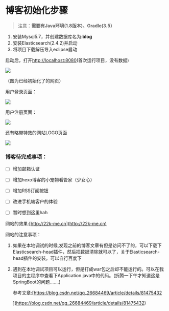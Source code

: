 # 							博客初始化步骤

> 注意：**需要有Java环境(1.8版本)、Gradle(3.5）**

1. 安装Mysql5.7，并创建数据库名为:**blog**
2. 安装Elasticsearch(2.4.2)并启动
3. 将项目下载解压导入eclipse启动

启动后，打开[http://localhost:8080](http://localhost:8080)(首次运行项目，没有数据)

![](http://ww1.sinaimg.cn/large/006lAwRRly1g3clo8lptwj32801amthb.jpg)

（图为已经初始化了的网页）

用户登录页面：

![](http://ww1.sinaimg.cn/large/006lAwRRly1g3clqbunk6j328014wq71.jpg)

用户注册页面：

![](http://ww1.sinaimg.cn/large/006lAwRRly1g3clr4ihigj32801ecn21.jpg)

还有略带特效的网站LOGO页面

![](https://ws1.sinaimg.cn/large/006lAwRRly1g3clskvtbnj326g1080wm)





### 博客待完成事项：

- [ ] 增加邮箱认证
- [ ] 增加hexo博客的小宠物看管家（少女心）
- [ ] 增加RSS订阅按钮
- [ ] 改进手机端客户的体验
- [ ] 暂时想到这里hah



网站的效果:[http://22k-me.cn](http://22k-me.cn)





网站的注意事项：

1. ​	如果在本地调试的时候,发现之前的博客文章有但是访问不了的，可以下载下Elasticsearch-head插件，然后把数据清除就可以了，关于Elasticsearch-head插件的安装。可以自行百度下

2. ​	遇到在本地调试项目可以运行，但是打成war包之后却不能运行的。可以在我项目的主程序中查看下Application.java中的代码。(折腾一下午才知道这是SpringBoot的问题…….)

   参考文章:[https://blog.csdn.net/qq_26684469/article/details/81475432

   ](https://blog.csdn.net/qq_26684469/article/details/81475432)



